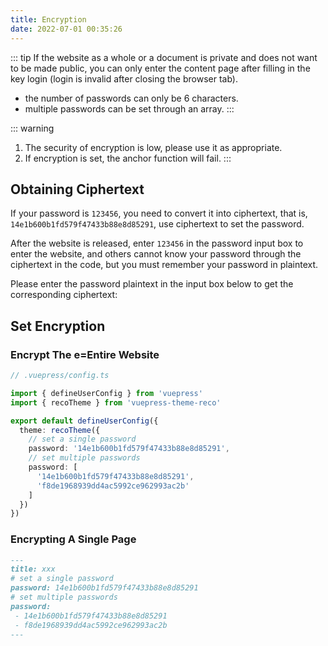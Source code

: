 ```yaml
---
title: Encryption
date: 2022-07-01 00:35:26
---
```


::: tip
If the website as a whole or a document is private and does not want to be made public, you can only enter the content page after filling in the key login (login is invalid after closing the browser tab).

- the number of passwords can only be 6 characters.
- multiple passwords can be set through an array.
:::

::: warning
1. The security of encryption is low, please use it as appropriate.
2. If encryption is set, the anchor function will fail.
:::

## Obtaining Ciphertext

If your password is `123456`, you need to convert it into ciphertext, that is, `14e1b600b1fd579f47433b88e8d85291`, use ciphertext to set the password.

After the website is released, enter `123456` in the password input box to enter the website, and others cannot know your password through the ciphertext in the code, but you must remember your password in plaintext.

Please enter the password plaintext in the input box below to get the corresponding ciphertext:

<md5 />

## Set Encryption

### Encrypt The e=Entire Website

```ts
// .vuepress/config.ts

import { defineUserConfig } from 'vuepress'
import { recoTheme } from 'vuepress-theme-reco'

export default defineUserConfig({
  theme: recoTheme({
    // set a single password
    password: '14e1b600b1fd579f47433b88e8d85291',
    // set multiple passwords
    password: [
      '14e1b600b1fd579f47433b88e8d85291',
      'f8de1968939dd4ac5992ce962993ac2b'
    ]
  })
})
```

### Encrypting A Single Page

```md
---
title: xxx
# set a single password
password: 14e1b600b1fd579f47433b88e8d85291
# set multiple passwords
password: 
 - 14e1b600b1fd579f47433b88e8d85291
 - f8de1968939dd4ac5992ce962993ac2b
---
```
